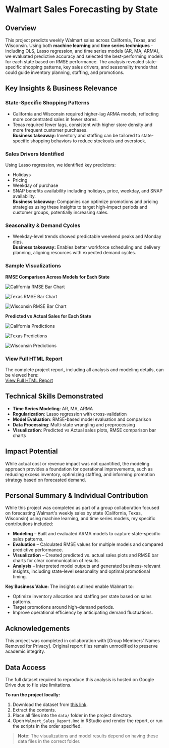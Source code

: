 # Walmart Sales Forecasting by State

## Overview
This project predicts weekly Walmart sales across California, Texas, and Wisconsin. Using both **machine learning** and **time series techniques** - including OLS, Lasso regression, and time series models (AR, MA, ARMA), we evaluated predictive accuracy and selected the best-performing models for each state based on RMSE performance. The analysis revealed state-specific shopping patterns, key sales drivers, and seasonality trends that could guide inventory planning, staffing, and promotions.

## Key Insights & Business Relevance

### State-Specific Shopping Patterns
- California and Wisconsin required higher-lag ARMA models, reflecting more concentrated sales in fewer stores.
- Texas required fewer lags, consistent with higher store density and more frequent customer purchases.  
**Business takeaway:** Inventory and staffing can be tailored to state-specific shopping behaviors to reduce stockouts and overstock.

### Sales Drivers Identified
Using Lasso regression, we identified key predictors:
- Holidays
- Pricing
- Weekday of purchase
- SNAP benefits availability including holidays, price, weekday, and SNAP availability.  
**Business takeaway:** Companies can optimize promotions and pricing strategies using these insights to target high-impact periods and customer groups, potentially increasing sales.

### Seasonality & Demand Cycles 
- Weekday-level trends showed predictable weekend peaks and Monday dips.  
**Business takeaway:** Enables better workforce scheduling and delivery planning, aligning resources with expected demand cycles.

### Sample Visualizations
**RMSE Comparison Across Models for Each State**

![California RMSE Bar Chart](output/CA_RMSE.png)

![Texas RMSE Bar Chart](output/TX_RMSE.png)

![Wisconsin RMSE Bar Chart](output/WI_RMSE.png)



**Predicted vs Actual Sales for Each State**

![California Predictions](output/CA_Model_Comparison.png)

![Texas Predictions](output/TX_Model_Comparison.png)

![Wisconsin Predictions](output/WI_Model_Comparison.png)

### View Full HTML Report
The complete project report, including all analysis and modeling details, can be viewed here:  
<a href="https://kwesibb2.github.io/Walmart-Sales/" target="_blank">View Full HTML Report</a>


## Technical Skills Demonstrated
- **Time Series Modeling**: AR, MA, ARMA
- **Regularization**: Lasso regression with cross-validation 
- **Model Evaluation**: RMSE-based model evaluation and comparison
- **Data Processing**: Multi-state wrangling and preprocessing
- **Visualization**: Predicted vs Actual sales plots, RMSE comparison bar charts

## Impact Potential
While actual cost or revenue impact was not quantified, the modeling approach provides a foundation for operational improvements, such as reducing excess inventory, optimizing staffing, and informing promotion strategy based on forecasted demand.

## Personal Summary & Individual Contribution
While this project was completed as part of a group collaboration focused on forecasting Walmart's weekly sales by state (California, Texas, Wisconsin) using machine learning, and time series models, my specific contributions included:
- **Modeling** – Built and evaluated ARMA models to capture state-specific sales patterns.
- **Evaluation** – Calculated RMSE values for multiple models and compared predictive performance.
- **Visualization** – Created predicted vs. actual sales plots and RMSE bar charts for clear communication of results.
- **Analysis** – Interpreted model outputs and generated business-relevant insights, including state-level seasonality and optimal promotional timing.

**Key Business Value:**
The insights outlined enable Walmart to:
- Optimize inventory allocation and staffing per state based on sales patterns.
- Target promotions around high-demand periods.
- Improve operational efficiency by anticipating demand fluctuations.



## Acknowledgements
This project was completed in collaboration with [Group Members' Names Removed for Privacy].
Original report files remain unmodified to preserve academic integrity.

## Data Access
The full dataset required to reproduce this analysis is hosted on Google Drive due to file size limitations.  

**To run the project locally:**
1. Download the dataset from [this link](https://drive.google.com/drive/folders/16Msch7RrSB0-GYbORNRRPwSwHoYKStKy).
2. Extract the contents.
3. Place all files into the `data/` folder in the project directory.
4. Open `Walmart_Sales_Report.Rmd` in RStudio and render the report, or run the scripts in the order specified.

> **Note:** The visualizations and model results depend on having these data files in the correct folder.
